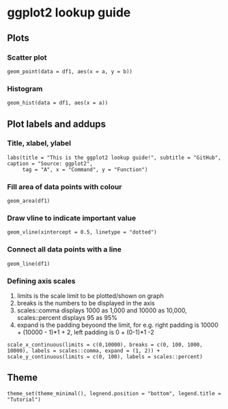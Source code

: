 # ggplot2 lookup guide

## Plots

### Scatter plot
```{r}
geom_point(data = df1, aes(x = a, y = b))
```

### Histogram
```{r}
geom_hist(data = df1, aes(x = a))
```

## Plot labels and addups

### Title, xlabel, ylabel
```{r}
labs(title = "This is the ggplot2 lookup guide!", subtitle = "GitHub", caption = "Source: ggplot2",
     tag = "A", x = "Command", y = "Function") 
```

### Fill area of data points with colour
```{r}
geom_area(df1)
```

### Draw vline to indicate important value
```{r}
geom_vline(xintercept = 0.5, linetype = "dotted")
```

### Connect all data points with a line
```{r}
geom_line(df1)
```

### Defining axis scales
1. limits is the scale limit to be plotted/shown on graph
2. breaks is the numbers to be displayed in the axis
3. scales::comma displays 1000 as 1,000 and 10000 as 10,000, scales::percent displays 95 as 95%
4. expand is the padding beyoond the limit, for e.g. right padding is 10000 + (10000 - 1)*1 + 2,
   left padding is 0 + (0-1)*1 -2
```{r}
scale_x_continuous(limits = c(0,10000), breaks = c(0, 100, 1000, 10000), labels = scales::comma, expand = (1, 2)) +
scale_y_continuous(limits = c(0, 100), labels = scales::percent)
```

## Theme
```{r}
theme_set(theme_minimal(), legnend.position = "bottom", legend.title = "Tutorial")
```
